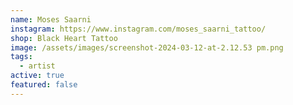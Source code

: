 ```yaml
---
name: Moses Saarni
instagram: https://www.instagram.com/moses_saarni_tattoo/
shop: Black Heart Tattoo
image: /assets/images/screenshot-2024-03-12-at-2.12.53 pm.png
tags:
  - artist
active: true
featured: false
---
```

